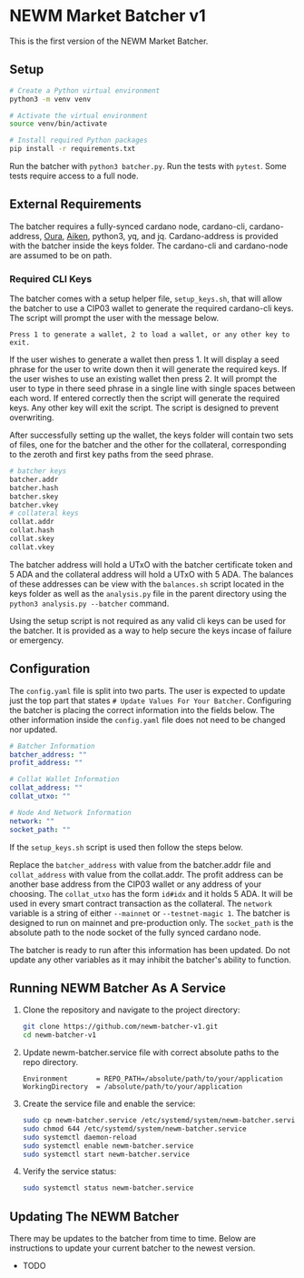 # NEWM Market Batcher v1

This is the first version of the NEWM Market Batcher.

## Setup

```bash
# Create a Python virtual environment
python3 -m venv venv

# Activate the virtual environment
source venv/bin/activate

# Install required Python packages
pip install -r requirements.txt
```

Run the batcher with `python3 batcher.py`. Run the tests with `pytest`. Some tests require access to a full node.

## External Requirements

The batcher requires a fully-synced cardano node, cardano-cli, cardano-address, [Oura](https://github.com/txpipe/oura), [Aiken](https://github.com/aiken-lang/aiken), python3, yq, and jq. Cardano-address is provided with the batcher inside the keys folder. The cardano-cli and cardano-node are assumed to be on path.

### Required CLI Keys

The batcher comes with a setup helper file, `setup_keys.sh`, that will allow the batcher to use a CIP03 wallet to generate the required cardano-cli keys. The script will prompt the user with the message below.

```
Press 1 to generate a wallet, 2 to load a wallet, or any other key to exit.
```

If the user wishes to generate a wallet then press 1. It will display a seed phrase for the user to write down then it will generate the required keys. If the user wishes to use an existing wallet then press 2. It will prompt the user to type in there seed phrase in a single line with single spaces between each word. If entered correctly then the script will generate the required keys. Any other key will exit the script. The script is designed to prevent overwriting.

After successfully setting up the wallet, the keys folder will contain two sets of files, one for the batcher and the other for the collateral, corresponding to the zeroth and first key paths from the seed phrase.

```bash
# batcher keys
batcher.addr
batcher.hash
batcher.skey
batcher.vkey
# collateral keys
collat.addr
collat.hash
collat.skey
collat.vkey
```

The batcher address will hold a UTxO with the batcher certificate token and 5 ADA and the collateral address will hold a UTxO with 5 ADA. The balances of these addresses can be view with the `balances.sh` script located in the keys folder as well as the `analysis.py` file in the parent directory using the `python3 analysis.py --batcher` command.

Using the setup script is not required as any valid cli keys can be used for the batcher. It is provided as a way to help secure the keys incase of failure or emergency.

## Configuration

The `config.yaml` file is split into two parts. The user is expected to update just the top part that states `# Update Values For Your Batcher`. Configuring the batcher is placing the correct information into the fields below. The other information inside the `config.yaml` file does not need to be changed nor updated.

```yaml
# Batcher Information
batcher_address: ""
profit_address: ""

# Collat Wallet Information
collat_address: ""
collat_utxo: ""

# Node And Network Information
network: ""
socket_path: ""
```

If the `setup_keys.sh` script is used then follow the steps below.

Replace the `batcher_address` with value from the batcher.addr file and `collat_address` with value from the collat.addr. The profit address can be another base address from the CIP03 wallet or any address of your choosing. The `collat_utxo` has the form `id#idx` and it holds 5 ADA. It will be used in every smart contract transaction as the collateral. The `network` variable is a string of either `--mainnet` or `--testnet-magic 1`. The batcher is designed to run on mainnet and pre-production only. The `socket_path` is the absolute path to the node socket of the fully synced cardano node.

The batcher is ready to run after this information has been updated. Do not update any other variables as it may inhibit the batcher's ability to function.

## Running NEWM Batcher As A Service


1. Clone the repository and navigate to the project directory:

    ```sh
    git clone https://github.com/newm-batcher-v1.git
    cd newm-batcher-v1
    ```

2. Update newm-batcher.service file with correct absolute paths to the repo directory.

    ```
    Environment       = REPO_PATH=/absolute/path/to/your/application
    WorkingDirectory  = /absolute/path/to/your/application
    ```

3. Create the service file and enable the service:

    ```sh
    sudo cp newm-batcher.service /etc/systemd/system/newm-batcher.service
    sudo chmod 644 /etc/systemd/system/newm-batcher.service
    sudo systemctl daemon-reload
    sudo systemctl enable newm-batcher.service
    sudo systemctl start newm-batcher.service
    ```

4. Verify the service status:

    ```sh
    sudo systemctl status newm-batcher.service
    ```


## Updating The NEWM Batcher

There may be updates to the batcher from time to time. Below are instructions to update your current batcher to the newest version.

- TODO